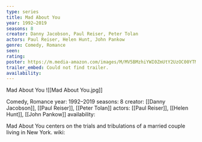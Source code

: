```yaml
---
type: series
title: Mad About You
year: 1992–2019
seasons: 8
creator: Danny Jacobson, Paul Reiser, Peter Tolan
actors: Paul Reiser, Helen Hunt, John Pankow
genre: Comedy, Romance
seen:
rating: 
poster: https://m.media-amazon.com/images/M/MV5BMzhiYWI0ZmUtY2UzOC00YTM1LTkwODEtMGUzMmY5OTM0ZGMyXkEyXkFqcGdeQXVyNzQwNzI0OA@@._V1_SX300.jpg
trailer_embed: Could not find trailer.
availability:
---
```

Mad About You
![[Mad About You.jpg]]

Comedy, Romance
year: 1992–2019
seasons: 8
creator: [[Danny Jacobson]], [[Paul Reiser]], [[Peter Tolan]]
actors: [[Paul Reiser]], [[Helen Hunt]], [[John Pankow]]
availability:

Mad About You centers on the trials and tribulations of a married couple living in New York.
wiki: 


